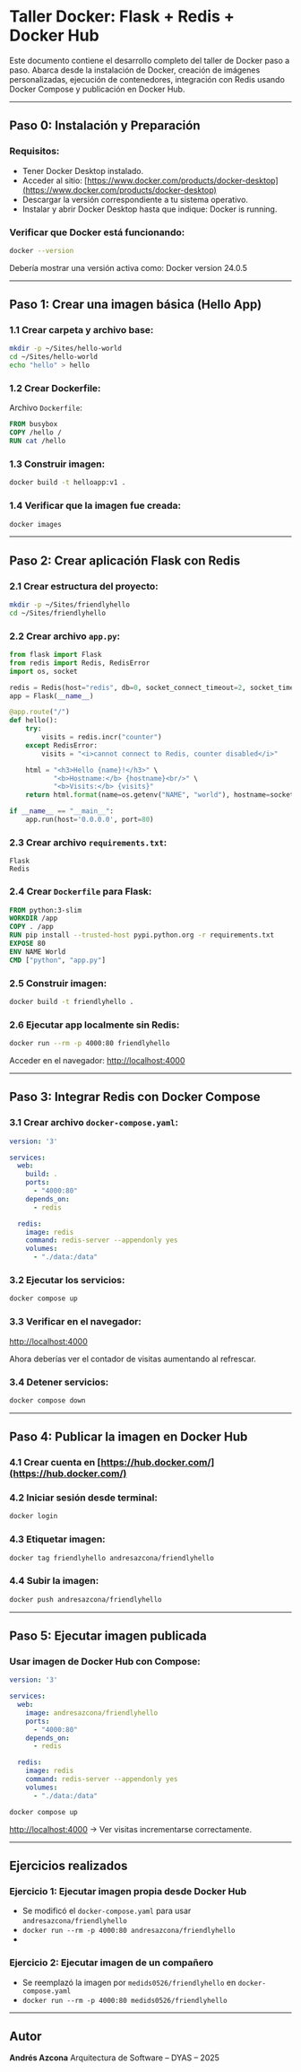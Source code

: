 # Taller Docker: Flask + Redis + Docker Hub

Este documento contiene el desarrollo completo del taller de Docker paso a paso. Abarca desde la instalación de Docker, creación de imágenes personalizadas, ejecución de contenedores, integración con Redis usando Docker Compose y publicación en Docker Hub.

---

## Paso 0: Instalación y Preparación

### Requisitos:

* Tener Docker Desktop instalado.
* Acceder al sitio: [https://www.docker.com/products/docker-desktop](https://www.docker.com/products/docker-desktop)
* Descargar la versión correspondiente a tu sistema operativo.
* Instalar y abrir Docker Desktop hasta que indique: Docker is running.

### Verificar que Docker está funcionando:

```bash
docker --version
```

Debería mostrar una versión activa como: Docker version 24.0.5

---

## Paso 1: Crear una imagen básica (Hello App)

### 1.1 Crear carpeta y archivo base:

```bash
mkdir -p ~/Sites/hello-world
cd ~/Sites/hello-world
echo "hello" > hello
```

### 1.2 Crear Dockerfile:

Archivo `Dockerfile`:

```dockerfile
FROM busybox
COPY /hello /
RUN cat /hello
```

### 1.3 Construir imagen:

```bash
docker build -t helloapp:v1 .
```

### 1.4 Verificar que la imagen fue creada:

```bash
docker images
```

---

## Paso 2: Crear aplicación Flask con Redis

### 2.1 Crear estructura del proyecto:

```bash
mkdir -p ~/Sites/friendlyhello
cd ~/Sites/friendlyhello
```

### 2.2 Crear archivo `app.py`:

```python
from flask import Flask
from redis import Redis, RedisError
import os, socket

redis = Redis(host="redis", db=0, socket_connect_timeout=2, socket_timeout=2)
app = Flask(__name__)

@app.route("/")
def hello():
    try:
        visits = redis.incr("counter")
    except RedisError:
        visits = "<i>cannot connect to Redis, counter disabled</i>"

    html = "<h3>Hello {name}!</h3>" \
           "<b>Hostname:</b> {hostname}<br/>" \
           "<b>Visits:</b> {visits}"
    return html.format(name=os.getenv("NAME", "world"), hostname=socket.gethostname(),  visits=visits)

if __name__ == "__main__":
    app.run(host='0.0.0.0', port=80)
```

### 2.3 Crear archivo `requirements.txt`:

```text
Flask
Redis
```

### 2.4 Crear `Dockerfile` para Flask:

```dockerfile
FROM python:3-slim
WORKDIR /app
COPY . /app
RUN pip install --trusted-host pypi.python.org -r requirements.txt
EXPOSE 80
ENV NAME World
CMD ["python", "app.py"]
```

### 2.5 Construir imagen:

```bash
docker build -t friendlyhello .
```

### 2.6 Ejecutar app localmente sin Redis:

```bash
docker run --rm -p 4000:80 friendlyhello
```

Acceder en el navegador: [http://localhost:4000](http://localhost:4000)

---

## Paso 3: Integrar Redis con Docker Compose

### 3.1 Crear archivo `docker-compose.yaml`:

```yaml
version: '3'

services:
  web:
    build: .
    ports:
      - "4000:80"
    depends_on:
      - redis

  redis:
    image: redis
    command: redis-server --appendonly yes
    volumes:
      - "./data:/data"
```

### 3.2 Ejecutar los servicios:

```bash
docker compose up
```

### 3.3 Verificar en el navegador:

[http://localhost:4000](http://localhost:4000)

Ahora deberías ver el contador de visitas aumentando al refrescar.

### 3.4 Detener servicios:

```bash
docker compose down
```

---

## Paso 4: Publicar la imagen en Docker Hub

### 4.1 Crear cuenta en [https://hub.docker.com/](https://hub.docker.com/)

### 4.2 Iniciar sesión desde terminal:

```bash
docker login
```

### 4.3 Etiquetar imagen:

```bash
docker tag friendlyhello andresazcona/friendlyhello
```

### 4.4 Subir la imagen:

```bash
docker push andresazcona/friendlyhello
```

---

## Paso 5: Ejecutar imagen publicada

### Usar imagen de Docker Hub con Compose:

```yaml
version: '3'

services:
  web:
    image: andresazcona/friendlyhello
    ports:
      - "4000:80"
    depends_on:
      - redis

  redis:
    image: redis
    command: redis-server --appendonly yes
    volumes:
      - "./data:/data"
```

```bash
docker compose up
```

[http://localhost:4000](http://localhost:4000) → Ver visitas incrementarse correctamente.

---

## Ejercicios realizados

### Ejercicio 1: Ejecutar imagen propia desde Docker Hub

* Se modificó el `docker-compose.yaml` para usar `andresazcona/friendlyhello`
* `docker run --rm -p 4000:80 andresazcona/friendlyhello`
* 

### Ejercicio 2: Ejecutar imagen de un compañero

* Se reemplazó la imagen por `medids0526/friendlyhello` en `docker-compose.yaml`
* `docker run --rm -p 4000:80 medids0526/friendlyhello`

---

## Autor

**Andrés Azcona**
Arquitectura de Software – DYAS – 2025
